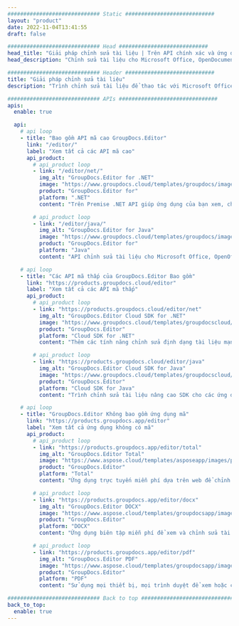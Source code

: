 ```yaml
---
############################# Static ############################
layout: "product"
date: 2022-11-04T13:41:55
draft: false

############################# Head ############################
head_title: "Giải pháp chỉnh sửa tài liệu | Trên API chính xác và ứng dụng miễn phí"
head_description: "Chỉnh sửa tài liệu cho Microsoft Office, OpenDocument, PDF và các định dạng tệp khác bằng cách sử dụng API On Premise hoặc sử dụng Ứng dụng biên tập tài liệu trực tuyến."

############################# Header ############################
title: "Giải pháp chỉnh sửa tài liệu"
description: "Trình chỉnh sửa tài liệu để thao tác với Microsoft Office, OpenOffice, PDF, HTML và các định dạng tệp tài liệu khác."

############################# APIs ###############################
apis:
  enable: true

  api:
    # api loop
    - title: "Bao gồm API mã cao GroupDocs.Editor"
      link: "/editor/"
      label: "Xem tất cả các API mã cao"
      api_product:
        # api_product loop
        - link: "/editor/net/"
          img_alt: "GroupDocs.Editor for .NET"
          image: "https://www.groupdocs.cloud/templates/groupdocs/images/product-logos/groupdocs-editor-net.png"
          product: "GroupDocs.Editor for"
          platform: ".NET"
          content: "Trên Premise .NET API giúp ứng dụng của bạn xem, chỉnh sửa và sau đó chuyển đổi tài liệu."

        # api_product loop
        - link: "/editor/java/"
          img_alt: "GroupDocs.Editor for Java"
          image: "https://www.groupdocs.cloud/templates/groupdocs/images/product-logos/groupdocs-editor-java.png"
          product: "GroupDocs.Editor for"
          platform: "Java"
          content: "API chỉnh sửa tài liệu cho Microsoft Office, OpenOffice, HTML và các tài liệu khác để thao tác trong các ứng dụng dựa trên Java của bạn."

    # api loop
    - title: "Các API mã thấp của GroupDocs.Editor Bao gồm"
      link: "https://products.groupdocs.cloud/editor"
      label: "Xem tất cả các API mã thấp"
      api_product:
        # api_product loop
        - link: "https://products.groupdocs.cloud/editor/net"
          img_alt: "GroupDocs.Editor Cloud SDK for .NET"
          image: "https://www.groupdocs.cloud/templates/groupdocscloud/images/sdk/272x272/groupdocs_editor-for-net.png"
          product: "GroupDocs.Editor"
          platform: "Cloud SDK for .NET"
          content: "Thêm các tính năng chỉnh sửa định dạng tài liệu mạnh mẽ trong các ứng dụng .NET bằng Cloud SDK cho .NET. Chỉnh sửa tài liệu MS Office, Web và XML."

        # api_product loop
        - link: "https://products.groupdocs.cloud/editor/java"
          img_alt: "GroupDocs.Editor Cloud SDK for Java"
          image: "https://www.groupdocs.cloud/templates/groupdocscloud/images/sdk/272x272/groupdocs_editor-for-java.png"
          product: "GroupDocs.Editor"
          platform: "Cloud SDK for Java"
          content: "Trình chỉnh sửa tài liệu nâng cao SDK cho các ứng dụng Java để chỉnh sửa các định dạng tệp tài liệu tiêu chuẩn của ngành trên bất kỳ nền tảng nào có khả năng gọi các API REST."

    # api loop
    - title: "GroupDocs.Editor Không bao gồm ứng dụng mã"
      link: "https://products.groupdocs.app/editor"
      label: "Xem tất cả ứng dụng không có mã"
      api_product:
        # api_product loop
        - link: "https://products.groupdocs.app/editor/total"
          img_alt: "GroupDocs.Editor Total"
          image: "https://www.aspose.cloud/templates/asposeapp/images/products/logo/aspose_editor-app.png"
          product: "GroupDocs.Editor"
          platform: "Total"
          content: "Ứng dụng trực tuyến miễn phí dựa trên web để chỉnh sửa các định dạng tệp phổ biến từ Office & OpenOffice."

        # api_product loop
        - link: "https://products.groupdocs.app/editor/docx"
          img_alt: "GroupDocs.Editor DOCX"
          image: "https://www.aspose.cloud/templates/groupdocsapp/images/products/logo/groupdocs_words-app.png"
          product: "GroupDocs.Editor"
          platform: "DOCX"
          content: "Ứng dụng biên tập miễn phí để xem và chỉnh sửa tài liệu Microsoft Word trực tuyến."

        # api_product loop
        - link: "https://products.groupdocs.app/editor/pdf"
          img_alt: "GroupDocs.Editor PDF"
          image: "https://www.aspose.cloud/templates/groupdocsapp/images/products/logo/groupdocs_pdf-app.png"
          product: "GroupDocs.Editor"
          platform: "PDF"
          content: "Sử dụng mọi thiết bị, mọi trình duyệt để xem hoặc chỉnh sửa tài liệu PDF và XPS."

############################# Back to top ###############################
back_to_top:
  enable: true
---
```

